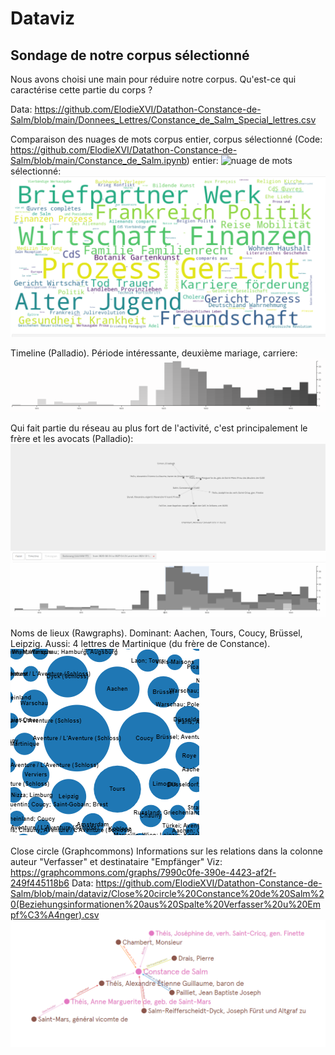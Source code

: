 # Dataviz
## Sondage de notre corpus sélectionné

Nous avons choisi une main pour réduire notre corpus. Qu'est-ce qui caractérise cette partie du corps ?

Data: https://github.com/ElodieXVI/Datathon-Constance-de-Salm/blob/main/Donnees_Lettres/Constance_de_Salm_Special_lettres.csv

Comparaison des nuages de mots corpus entier, corpus sélectionné (Code: https://github.com/ElodieXVI/Datathon-Constance-de-Salm/blob/main/Constance_de_Salm.ipynb)
entier:
![nuage de mots](wordcloud%20Schlagwörter%20corpus%20complet.PNG)
sélectionné:
![nuage de mots](wordcloud%20Schlagwörter%20corpus%20sélectionné.PNG)

Timeline (Palladio). Période intéressante, deuxième mariage, carriere:
![Timeline](timeline%20corpus%20séléctionné.PNG)

Qui fait partie du réseau au plus fort de l'activité, c'est principalement le frère et les avocats (Palladio):
![reseau](reseau%20corpus%20sélectionné%20-%20focalisation%20temporelle%20en%20fonction%20de%20la%20quantité%20-%20resultat%20principalement%20frère%20et%20avocat.PNG)

Noms de lieux (Rawgraphs). Dominant: Aachen, Tours, Coucy, Brüssel, Leipzig. Aussi: 4 lettres de Martinique (du frère de Constance). 
![lieux](zentrale%20orte%201main.PNG)

Close circle (Graphcommons) Informations sur les relations dans la colonne auteur "Verfasser" et destinataire "Empfänger"
Viz: https://graphcommons.com/graphs/7990c0fe-390e-4423-af2f-249f445118b6
Data: https://github.com/ElodieXVI/Datathon-Constance-de-Salm/blob/main/dataviz/Close%20circle%20Constance%20de%20Salm%20(Beziehungsinformationen%20aus%20Spalte%20Verfasser%20u%20Empf%C3%A4nger).csv
![close circle](close%20circle.PNG)
